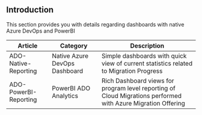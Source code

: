## Introduction
This section provides you with details regarding dashboards with native Azure DevOps and PowerBI

Article |   Category    |   Description
-|-|-
ADO-Native-Reporting |  Native Azure DevOps Dashboard |  Simple dashboards with quick view of current statistics related to Migration Progress
ADO-PowerBI-Reporting   |  PowerBI ADO Analytics   |  Rich Dashboard views for program level reporting of Cloud Migrations performed with Azure Migration Offering